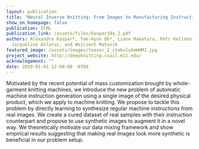 ```yaml
---
layout: publication
title: "Neural Inverse Knitting: From Images to Manufacturing Instructions"
show_on_homepage: false
publication: ICML
publication_link: /assets/files/kaspar19a_2.pdf
authors: Alexandre Kaspar*, Tae-Hyun Oh*, Liane Makatura, Petr Kellnhofer,
  Jacqueline Aslarus, and Wojciech Matusik
featured_image: /assets/images/teaser_2_itok=lyXmHHMJ.jpg
project_website: http://deepknitting.csail.mit.edu/
acknowlegement: ""
date: 2019-01-01 12:00:00 -0700
---
```


Motivated by the recent potential of mass customization brought by whole-garment knitting machines, we introduce the new problem of automatic machine instruction generation using a single image of the desired physical product, which we apply to machine knitting. We propose to tackle this problem by directly learning to synthesize regular machine instructions from real images. We create a cured dataset of real samples with their instruction counterpart and propose to use synthetic images to augment it in a novel way. We theoretically motivate our data mixing framework and show empirical results suggesting that making real images look more synthetic is beneficial in our problem setup.
